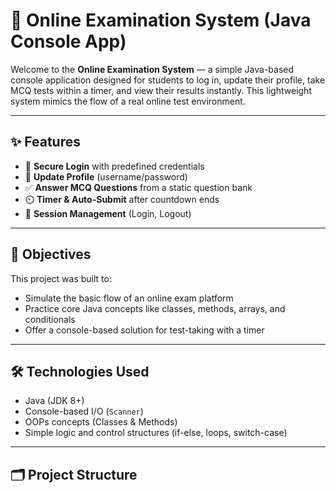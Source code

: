 # 🧠 Online Examination System (Java Console App)

Welcome to the **Online Examination System** — a simple Java-based console application designed for students to log in, update their profile, take MCQ tests within a timer, and view their results instantly. This lightweight system mimics the flow of a real online test environment.

---

## ✨ Features

- 🔐 **Secure Login** with predefined credentials  
- 🔄 **Update Profile** (username/password)  
- ✅ **Answer MCQ Questions** from a static question bank  
- ⏲️ **Timer & Auto-Submit** after countdown ends  
- 🚪 **Session Management** (Login, Logout)

---

## 🎯 Objectives

This project was built to:

- Simulate the basic flow of an online exam platform
- Practice core Java concepts like classes, methods, arrays, and conditionals
- Offer a console-based solution for test-taking with a timer

---

## 🛠️ Technologies Used

- Java (JDK 8+)
- Console-based I/O (`Scanner`)
- OOPs concepts (Classes & Methods)
- Simple logic and control structures (if-else, loops, switch-case)

---

## 🗂️ Project Structure

